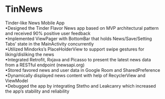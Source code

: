 # TinNews
Tinder-like News Mobile App <br />
•Designed the Tinder Flavor News app based on MVP architectural pattern and received 90% positive user feedback <br />
•Implemented ViewPager with BottomBar that holds News/Save/Setting Tabs’ state in the MainActivity concurrently <br />
•Utilized Mindorks’s PlaceHolderView to support swipe gestures for liking/disliking the news <br />
•Integrated Retrofit, Rxjava and Picasso to present the latest news data from a RESTful endpoint (newsapi.org) <br />
•Stored favored news and user data in Google Room and SharedPreference <br />
•Dynamically displayed news content with help of RecyclerView and ViewModel <br />
•Debugged the app by integrating Stetho and Leakcanry which increased the app’s stability and reliability <br />

